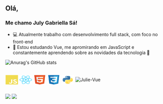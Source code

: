 ## Olá, 
### Me chamo July Gabriella Sá!

- 💻 Atualmente trabalho com desenvolvimento full stack, com foco no front-end
- 📖 Estou estudando Vue, me apromirando em JavaScript e constantemente aprendendo sobre as novidades da tecnologia 💜

![Anurag's GitHub stats](https://github-readme-stats.vercel.app/api?username=JulieGab&hide=contribs,prs&show_icons=true&theme=radical)


<div style="display: inline_block"><br>
  <img align="center" alt="Julie-Js" height="30" width="40" src="https://raw.githubusercontent.com/devicons/devicon/master/icons/javascript/javascript-plain.svg">
  <img align="center" alt="Julie-React" height="30" width="40" src="https://raw.githubusercontent.com/devicons/devicon/master/icons/react/react-original.svg">
  <img align="center" alt="Julie-HTML" height="30" width="40" src="https://raw.githubusercontent.com/devicons/devicon/master/icons/html5/html5-original.svg">
  <img align="center" alt="Julie-CSS" height="30" width="40" src="https://raw.githubusercontent.com/devicons/devicon/master/icons/css3/css3-original.svg">
  <img align="center" alt="Julie-Python" height="30" width="40" src="https://raw.githubusercontent.com/devicons/devicon/master/icons/python/python-original.svg">
  <img align="center" alt="Julie-Vue" height="30" width="40" src="https://cdn.jsdelivr.net/gh/devicons/devicon@latest/icons/vuejs/vuejs-original.svg" />
</div>
  
  ##
  
<div> 
  <a href = "mailto:jullygabriella@gmail.com"><img src="https://img.shields.io/badge/-Gmail-%23333?style=for-the-badge&logo=gmail&logoColor=red" target="_blank"></a>
  <a href="https://www.linkedin.com/in/julygabsa/" target="_blank"><img src="https://img.shields.io/badge/-LinkedIn-%230077B5?style=for-the-badge&logo=linkedin&logoColor=white" target="_blank"></a> 
</div>


